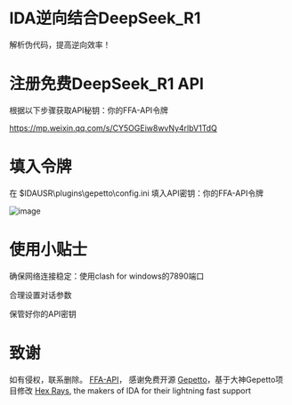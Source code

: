 # IDA逆向结合DeepSeek_R1

解析伪代码，提高逆向效率！  

# 注册免费DeepSeek_R1 API

根据以下步骤获取API秘钥：你的FFA-API令牌  

https://mp.weixin.qq.com/s/CY5OGEiw8wvNy4rlbV1TdQ

# 填入令牌

在 $IDAUSR\plugins\gepetto\config.ini   填入API密钥：你的FFA-API令牌


![image](https://github.com/user-attachments/assets/137336b0-d1e3-48e5-92b9-013eeac963d3)






# **使用小贴士**

确保网络连接稳定：使用clash for windows的7890端口

合理设置对话参数

保管好你的API密钥



# 致谢
如有侵权，联系删除。
[FFA-API](https://api.ffa.chat/)， 感谢免费开源
[Gepetto](https://github.com/JusticeRage/Gepetto)，基于大神Gepetto项目修改
[Hex Rays](https://hex-rays.com/), the makers of IDA for their lightning fast support

